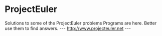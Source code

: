 ProjectEuler
============

Solutions to some of the ProjectEuler problems 
Programs are here. Better use them to find answers.
--- http://www.projecteuler.net ---
